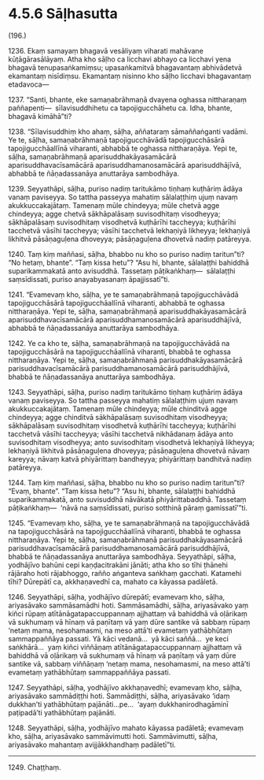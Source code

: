 

# 4.5.6 Sāḷhasutta




(196.)

1236\. Ekaṃ samayaṃ bhagavā vesāliyaṃ viharati mahāvane kūṭāgārasālāyaṃ. Atha kho sāḷho ca licchavi abhayo ca licchavi yena bhagavā tenupasaṅkamiṃsu; upasaṅkamitvā bhagavantaṃ abhivādetvā ekamantaṃ nisīdiṃsu. Ekamantaṃ nisinno kho sāḷho licchavi bhagavantaṃ etadavoca—

1237\. “Santi, bhante, eke samaṇabrāhmaṇā dvayena oghassa nittharaṇaṃ paññapenti—  sīlavisuddhihetu ca tapojigucchāhetu ca. Idha, bhante, bhagavā kimāhā”ti?

1238\. “Sīlavisuddhiṃ kho ahaṃ, sāḷha, aññataraṃ sāmaññaṅganti vadāmi. Ye te, sāḷha, samaṇabrāhmaṇā tapojigucchāvādā tapojigucchāsārā tapojigucchāallīnā viharanti, abhabbā te oghassa nittharaṇāya. Yepi te, sāḷha, samaṇabrāhmaṇā aparisuddhakāyasamācārā aparisuddhavacīsamācārā aparisuddhamanosamācārā aparisuddhājīvā, abhabbā te ñāṇadassanāya anuttarāya sambodhāya.

1239\. Seyyathāpi, sāḷha, puriso nadiṃ taritukāmo tiṇhaṃ kuṭhāriṃ ādāya vanaṃ paviseyya. So tattha passeyya mahatiṃ sālalaṭṭhiṃ ujuṃ navaṃ akukkuccakajātaṃ. Tamenaṃ mūle chindeyya; mūle chetvā agge chindeyya; agge chetvā sākhāpalāsaṃ suvisodhitaṃ visodheyya; sākhāpalāsaṃ suvisodhitaṃ visodhetvā kuṭhārīhi taccheyya; kuṭhārīhi tacchetvā vāsīhi taccheyya; vāsīhi tacchetvā lekhaṇiyā likheyya; lekhaṇiyā likhitvā pāsāṇaguḷena dhoveyya; pāsāṇaguḷena dhovetvā nadiṃ patāreyya.

1240\. Taṃ kiṃ maññasi, sāḷha, bhabbo nu kho so puriso nadiṃ taritun”ti? “No hetaṃ, bhante”. “Taṃ kissa hetu”? “Asu hi, bhante, sālalaṭṭhi bahiddhā suparikammakatā anto avisuddhā. Tassetaṃ pāṭikaṅkhaṃ—  sālalaṭṭhi saṃsīdissati, puriso anayabyasanaṃ āpajjissatī”ti.

1241\. “Evamevaṃ kho, sāḷha, ye te samaṇabrāhmaṇā tapojigucchāvādā tapojigucchāsārā tapojigucchāallīnā viharanti, abhabbā te oghassa nittharaṇāya. Yepi te, sāḷha, samaṇabrāhmaṇā aparisuddhakāyasamācārā aparisuddhavacīsamācārā aparisuddhamanosamācārā aparisuddhājīvā, abhabbā te ñāṇadassanāya anuttarāya sambodhāya.

1242\. Ye ca kho te, sāḷha, samaṇabrāhmaṇā na tapojigucchāvādā na tapojigucchāsārā na tapojigucchāallīnā viharanti, bhabbā te oghassa nittharaṇāya. Yepi te, sāḷha, samaṇabrāhmaṇā parisuddhakāyasamācārā parisuddhavacīsamācārā parisuddhamanosamācārā parisuddhājīvā, bhabbā te ñāṇadassanāya anuttarāya sambodhāya.

1243\. Seyyathāpi, sāḷha, puriso nadiṃ taritukāmo tiṇhaṃ kuṭhāriṃ ādāya vanaṃ paviseyya. So tattha passeyya mahatiṃ sālalaṭṭhiṃ ujuṃ navaṃ akukkuccakajātaṃ. Tamenaṃ mūle chindeyya; mūle chinditvā agge chindeyya; agge chinditvā sākhāpalāsaṃ suvisodhitaṃ visodheyya; sākhāpalāsaṃ suvisodhitaṃ visodhetvā kuṭhārīhi taccheyya; kuṭhārīhi tacchetvā vāsīhi taccheyya; vāsīhi tacchetvā nikhādanaṃ ādāya anto suvisodhitaṃ visodheyya; anto suvisodhitaṃ visodhetvā lekhaṇiyā likheyya; lekhaṇiyā likhitvā pāsāṇaguḷena dhoveyya; pāsāṇaguḷena dhovetvā nāvaṃ kareyya; nāvaṃ katvā phiyārittaṃ bandheyya; phiyārittaṃ bandhitvā nadiṃ patāreyya.

1244\. Taṃ kiṃ maññasi, sāḷha, bhabbo nu kho so puriso nadiṃ taritun”ti? “Evaṃ, bhante”. “Taṃ kissa hetu”? “Asu hi, bhante, sālalaṭṭhi bahiddhā suparikammakatā, anto suvisuddhā nāvākatā phiyārittabaddhā. Tassetaṃ pāṭikaṅkhaṃ—  ‘nāvā na saṃsīdissati, puriso sotthinā pāraṃ gamissatī’”ti.

1245\. “Evamevaṃ kho, sāḷha, ye te samaṇabrāhmaṇā na tapojigucchāvādā na tapojigucchāsārā na tapojigucchāallīnā viharanti, bhabbā te oghassa nittharaṇāya. Yepi te, sāḷha, samaṇabrāhmaṇā parisuddhakāyasamācārā parisuddhavacīsamācārā parisuddhamanosamācārā parisuddhājīvā, bhabbā te ñāṇadassanāya anuttarāya sambodhāya. Seyyathāpi, sāḷha, yodhājīvo bahūni cepi kaṇḍacitrakāni jānāti; atha kho so tīhi ṭhānehi rājāraho hoti rājabhoggo, rañño aṅganteva saṅkhaṃ gacchati. Katamehi tīhi? Dūrepātī ca, akkhaṇavedhī ca, mahato ca kāyassa padāletā.

1246\. Seyyathāpi, sāḷha, yodhājīvo dūrepātī; evamevaṃ kho, sāḷha, ariyasāvako sammāsamādhi hoti. Sammāsamādhi, sāḷha, ariyasāvako yaṃ kiñci rūpaṃ atītānāgatapaccuppannaṃ ajjhattaṃ vā bahiddhā vā oḷārikaṃ vā sukhumaṃ vā hīnaṃ vā paṇītaṃ vā yaṃ dūre santike vā sabbaṃ rūpaṃ ‘netaṃ mama, nesohamasmi, na meso attā’ti evametaṃ yathābhūtaṃ sammappaññāya passati. Yā kāci vedanā…  yā kāci saññā…  ye keci saṅkhārā…  yaṃ kiñci viññāṇaṃ atītānāgatapaccuppannaṃ ajjhattaṃ vā bahiddhā vā oḷārikaṃ vā sukhumaṃ vā hīnaṃ vā paṇītaṃ vā yaṃ dūre santike vā, sabbaṃ viññāṇaṃ ‘netaṃ mama, nesohamasmi, na meso attā’ti evametaṃ yathābhūtaṃ sammappaññāya passati.

1247\. Seyyathāpi, sāḷha, yodhājīvo akkhaṇavedhī; evamevaṃ kho, sāḷha, ariyasāvako sammādiṭṭhi hoti. Sammādiṭṭhi, sāḷha, ariyasāvako ‘idaṃ dukkhan’ti yathābhūtaṃ pajānāti…pe…  ‘ayaṃ dukkhanirodhagāminī paṭipadā’ti yathābhūtaṃ pajānāti.

1248\. Seyyathāpi, sāḷha, yodhājīvo mahato kāyassa padāletā; evamevaṃ kho, sāḷha, ariyasāvako sammāvimutti hoti. Sammāvimutti, sāḷha, ariyasāvako mahantaṃ avijjākkhandhaṃ padāletī”ti.

---

1249\. Chaṭṭhaṃ.





